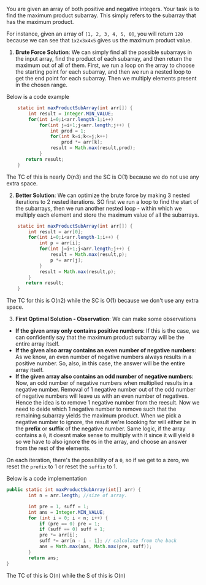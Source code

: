 You are given an array of both positive and negative integers. Your task is to find the maximum product subarray. This simply refers to the subarray that has the maximum product.

For instance, given an array of `[1, 2, 3, 4, 5, 0]`, you will return `120` because we can see that `1x2x3x4x5` gives us the maximum product value.

1. **Brute Force Solution**: We can simply find all the possible subarrays in the input array, find the product of each subarray, and then return the maximum out of all of them. First, we run a loop on the array to choose the starting point for each subarray, and then we run a nested loop to get the end point for each subarray. Then we multiply elements present in the chosen range.

Below is a code example

```java
	static int maxProductSubArray(int arr[]) {
	    int result = Integer.MIN_VALUE;
	    for(int i=0;i<arr.length-1;i++) 
	        for(int j=i+1;j<arr.length;j++) {
	            int prod = 1;
	            for(int k=i;k<=j;k++) 
	                prod *= arr[k];
	            result = Math.max(result,prod);
	        }
	   return result;     
	}
```

The TC of this is nearly O(n3) and the SC is O(1) because we do not use any extra space.

2. **Better Solution**: We can optimize the brute force by making 3 nested iterations to 2 nested iterations. SO first we run a loop to find the start of the subarrays, then we run another nested loop - within which we multiply each element and store the maximum value of all the subarrays.

```java
	static int maxProductSubArray(int arr[]) {
	    int result = arr[0];
	    for(int i=0;i<arr.length-1;i++) {
	        int p = arr[i];
	        for(int j=i+1;j<arr.length;j++) {
	            result = Math.max(result,p);
	            p *= arr[j];
	        }
	        result = Math.max(result,p);
	    }
	   return result;     
	}
```

The TC for this is O(n2) while the SC is O(1) because we don't use any extra space.

3. **First Optimal Solution - Observation**: We can make some observations

- **If the given array only contains positive numbers**: If this is the case, we can confidently say that the maximum product subarray will be the entire array itself.
- **If the given also array contains an even number of negative numbers**: As we know, an even number of negative numbers always results in a positive number. So, also, in this case, the answer will be the entire array itself.
- **If the given array also contains an odd number of negative numbers**: Now, an odd number of negative numbers when multiplied results in a negative number. Removal of 1 negative number out of the odd number of negative numbers will leave us with an even number of negatives. Hence the idea is to remove 1 negative number from the reesult. Now we need to deide which 1 negative number to remove such that the remaining subarray yields the maximum product. When we pick a negative number to ignore, the result we're loooking for will either be in the **prefix** or **suffix** of the negative number. Same logic, if the array contains a `0`, it doesnt make sense to multiply with it since it will yield `0` so we have to also ignore the `0`s in the array, and choose an answer from the rest of the elements.

On each iteration, there's the possibility of a `0`, so if we get to a zero, we reset the `prefix` to 1 or reset the `suffix` to 1.

Below is a code implementation

```java
public static int maxProductSubArray(int[] arr) {
        int n = arr.length; //size of array.

        int pre = 1, suff = 1;
        int ans = Integer.MIN_VALUE;
        for (int i = 0; i < n; i++) {
            if (pre == 0) pre = 1;
            if (suff == 0) suff = 1;
            pre *= arr[i];
            suff *= arr[n - i - 1]; // calculate from the back
            ans = Math.max(ans, Math.max(pre, suff));
        }
        return ans;
}
```

The TC of this is O(n) while the S of this is O(n)